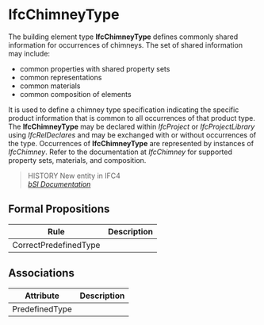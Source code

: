 IfcChimneyType
==============
The building element type **IfcChimneyType** defines commonly shared
information for occurrences of chimneys. The set of shared information may
include:  
  
* common properties with shared property sets  
* common representations  
* common materials  
* common composition of elements  
  
It is used to define a chimney type specification indicating the specific
product information that is common to all occurrences of that product type.
The **IfcChimneyType** may be declared within _IfcProject_ or
_IfcProjectLibrary_ using _IfcRelDeclares_ and may be exchanged with or
without occurrences of the type. Occurrences of **IfcChimneyType** are
represented by instances of _IfcChimney_. Refer to the documentation at
_IfcChimney_ for supported property sets, materials, and composition.  
  
> HISTORY  New entity in IFC4  
[ _bSI
Documentation_](https://standards.buildingsmart.org/IFC/DEV/IFC4_2/FINAL/HTML/schema/ifcsharedbldgelements/lexical/ifcchimneytype.htm)


Formal Propositions
-------------------
| Rule                  | Description   |
|-----------------------|---------------|
| CorrectPredefinedType |               |

Associations
------------
| Attribute      | Description   |
|----------------|---------------|
| PredefinedType |               |

